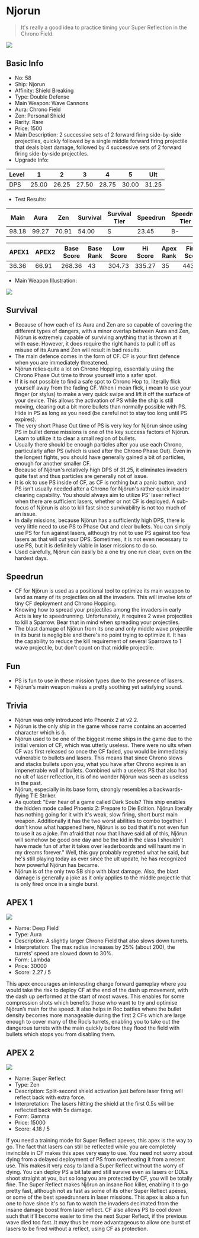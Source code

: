 # Njorun

> It's really a good idea to practice timing your Super Reflection in the Chrono Field.

<img src="/ships/ship_58.png" style={{zoom:1}}/>

## Basic Info

- No: 58
- Ship: Njorun
- Affinity: Shield Breaking
- Type: Double Defense
- Main Weapon: Wave Cannons
- Aura: Chrono Field
- Zen: Personal Shield
- Rarity: Rare
- Price: 1500
- Main Description: 2 successive sets of 2 forward firing side-by-side projectiles, quickly followed by a single middle forward firing projectile that deals blast damage, followed by 4 successive sets of 2 forward firing side-by-side projectiles.
- Upgrade Info: 

| Level | 1 | 2 | 3 | 4 | 5 | Ult |
|--|--|--|--|--|--|--|
| DPS | 25.00 | 26.25 | 27.50 | 28.75 | 30.00 | 31.25 |

- Test Results: 

| Main | Aura | Zen | Survival | Survival Tier | Speedrun | Speedrun Tier | Fun | Fun Tier |
|--|--|--|--|--|--|--|--|--|
| 98.18 | 99.27 | 70.91 | 54.00 | S | 23.45 | B- | 30.55 | B- |

| APEX1 | APEX2 | Base Score | Base Rank | Low Score | Hi Score | Apex Rank | Final Score | FinalRank |
|--|--|--|--|--|--|--|--|--|
| 36.36 | 66.91 | 268.36 | 43 | 304.73 | 335.27 | 35 | 443.27 | 36 |

- Main Weapon Illustration:

<img src="/illustration/main_58.gif" style={{zoom:1}}/>

## Survival

- Because of how each of its Aura and Zen are so capable of covering the different types of dangers, with a minor overlap between Aura and Zen, Njörun is extremely capable of surviving anything that is thrown at it with ease. However, it does require the right hands to pull it off as misuse of its Aura and Zen will result in bad results.
- The main defence comes in the form of CF. CF is your first defence when you are immediately threatened.
- Njörun relies quite a lot on Chrono Hopping, essentially using the Chrono Phase Out time to throw yourself into a safer spot.
- If it is not possible to find a safe spot to Chrono Hop to, literally flick yourself away from the fading CF. When i mean flick, i mean to use your finger (or stylus) to make a very quick swipe and lift it off the surface of your device. This allows the activation of PS while the ship is still moving, clearing out a bit more bullets than normally possible with PS. Hide in PS as long as you need (be careful not to stay too long until PS expires).
- The very short Phase Out time of PS is very key for Njörun since using PS in bullet dense missions is one of the key success factors of Njörun. Learn to utilize it to clear a small region of bullets.
- Usually there should be enough particles after you use each Chrono, particularly after PS (which is used after the Chrono Phase Out). Even in the longest fights, you should have generally gained a bit of particles, enough for another smaller CF.
- Because of Njörun's relatively high DPS of 31.25, it eliminates invaders quite fast and thus particles are generally not of issue.
- It is ok to use PS inside of CF, as CF is nothing but a panic button, and PS isn't usually needed after a Chrono for Njörun's rather quick invader clearing capability. You should always aim to utilize PS' laser reflect when there are sufficient lasers, whether or not CF is deployed. A sub-focus of Njörun is also to kill fast since survivability is not too much of an issue.
- In daily missions, because Njörun has a sufficiently high DPS, there is very little need to use PS to Phase Out and clear bullets. You can simply use PS for fun against lasers, although try not to use PS against too few lasers as that will cut your DPS. Sometimes, it is not even necessary to use PS, but it is definitely viable in laser missions to do so.
- Used carefully, Njörun can easily be a one try one run clear, even on the hardest days.

## Speedrun

- CF for Njörun is used as a positional tool to optimize its main weapon to land as many of its projectiles on all the invaders. This will involve lots of tiny CF deployment and Chrono Hopping.
- Knowing how to spread your projectiles among the invaders in early Acts is key to speedrunning. Unfortunately, it requires 2 wave projectiles to kill a Sparrow. Bear that in mind when spreading your projectiles.
- The blast damage of Njörun from its one and only middle wave projectile in its burst is negligible and there's no point trying to optimize it. It has the capability to reduce the kill requirement of several Sparrows to 1 wave projectile, but don't count on that middle projectile.

## Fun

- PS is fun to use in these mission types due to the presence of lasers.
- Njörun's main weapon makes a pretty soothing yet satisfying sound.

## Trivia

- Njörun was only introduced into Phoenix 2 at v2.2.
- Njörun is the only ship in the game whose name contains an accented character which is ö.
- Njörun used to be one of the biggest meme ships in the game due to the initial version of CF, which was utterly useless. There were no ults when CF was first released so once the CF faded, you would be immediately vulnerable to bullets and lasers. This means that since Chrono slows and stacks bullets upon you, what you have after Chrono expires is an impenetrable wall of bullets. Combined with a useless PS that also had no ult of laser reflection, it is of no wonder Njörun was seen as useless in the past.
- Njörun, especially in its base form, strongly resembles a backwards-flying TIE Striker.
- As quoted: "Ever hear of a game called Dark Souls? This ship enables the hidden mode called Phoenix 2: Prepare to Die Edition. Njörun literally has nothing going for it with it's weak, slow firing, short burst main weapon. Additionally it has the two worst abilities to combo together. I don't know what happened here, Njörun is so bad that it's not even fun to use it as a joke. I'm afraid that now that I have said all of this, Njörun will somehow be good one day and be the kid in the class I shouldn't have made fun of after it takes over leaderboards and will haunt me in my dreams forever." Well, this guy probably regretted what he said, but he's still playing today as ever since the ult update, he has recognized how powerful Njörun has became.
- Njörun is of the only two SB ship with blast damage. Also, the blast damage is generally a joke as it only applies to the middle projectile that is only fired once in a single burst.

## APEX 1

<img src="/ships/ship_58_apex_1.png" style={{zoom:1}}/>

- Name: Deep Field
- Type: Aura
- Description: A slightly larger Chrono Field that also slows down turrets.
- Interpretation: The max radius increases by 25% (about 200), the turrets' speed are slowed down to 30%.
- Form: Lambda
- Price: 30000
- Score: 2.27 / 5

This apex encourages an interesting charge forward gameplay where you would take the risk to deploy CF at the end of the dash up movement, with the dash up performed at the start of most waves. This enables for some compression shots which benefits those who want to try and optimise Njörun’s main for the speed. It also helps in Roc battles where the bullet density becomes more manageable during the first 2 CFs which are large enough to cover many of the Roc’s turrets, enabling you to take out the dangerous turrets with the main quickly before they flood the field with bullets which stops you from disabling them.

## APEX 2

<img src="/ships/ship_58_apex_2.png" style={{zoom:1}}/>

- Name: Super Reflect
- Type: Zen
- Description: Split-second shield activation just before laser firing will reflect back with extra force.
- Interpretation: The lasers hitting the shield at the first 0.5s will be reflected back with 5x damage.
- Form: Gamma
- Price: 15000
- Score: 4.18 / 5

If you need a training mode for Super Reflect apexes, this apex is the way to go. The fact that lasers can still be reflected while you are completely invincible in CF makes this apex very easy to use. You need not worry about dying from a delayed deployment of PS from overheating it from a recent use. This makes it very easy to land a Super Reflect without the worry of dying. You can deploy PS a bit late and still survive even as lasers or DDLs shoot straight at you, but so long you are protected by CF, you will be totally fine. The Super Reflect makes Njörun an insane Roc killer, enabling it to go pretty fast, although not as fast as some of its other Super Reflect apexes, or some of the best speedrunners in laser missions. This apex is also a fun one to have since it's so fun to watch the invaders decimated from the insane damage boost from laser reflect. CF also allows PS to cool down such that it’ll become easier to time the next Super Reflect, if the previous wave died too fast. It may thus be more advantageous to allow one burst of lasers to be fired without a reflect, using CF as protection.

